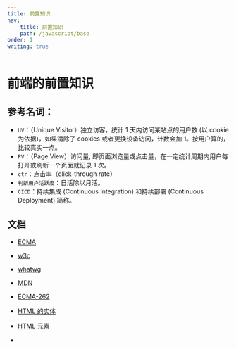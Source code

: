 ```yaml
---
title: 前置知识
nav:
    title: 前置知识
    path: /javascript/base
order: 1
writing: true
---
```


# 前端的前置知识

## 参考名词：

-   `UV`：（Unique Visitor）独立访客，统计 1 天内访问某站点的用户数 (以 cookie 为依据)，如果清除了 cookies 或者更换设备访问，计数会加 1。按用户算的，比较真实一点。
-   `PV`：（Page View）访问量, 即页面浏览量或点击量，在一定统计周期内用户每打开或刷新一个页面就记录 1 次。
-   `ctr`：点击率（click-through rate）
-   `判断用户活跃度`：日活除以月活。
-   `CICD`：持续集成 (Continuous Integration) 和持续部署 (Continuous Deployment) 简称。

## 文档

-   [ECMA](https://www.ecma-international.org/)
-   [w3c](https://www.w3.org/)
-   [whatwg](https://whatwg.org/)
-   [MDN](https://developer.mozilla.org/zh-CN/docs/Web)

-   [ECMA-262](https://www.ecma-international.org/publications/files/ECMA-ST/ECMA-262.pdf)
-   [HTML 的实体](https://www.w3school.com.cn/html/html_entities.asp)
-   [HTML 元素](https://developer.mozilla.org/zh-CN/docs/Web/HTML/Element)
-
